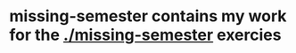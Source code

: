 # missing-semester contains my work for the [./missing-semester](https://missing.csail.mit.edu) exercies
